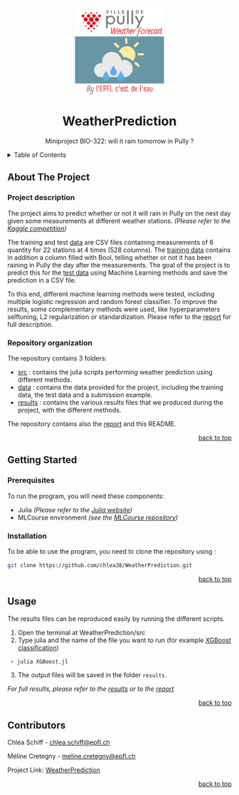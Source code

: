 <div id="top"></div>

<!-- PROJECT LOGO -->
<br />
<div align="center">
  <a href="https://github.com/chlea38/WeatherPrediction">
    <img src="project_logo.png" alt="Logo" width="200" height="200">
  </a>

<h1 align="center">WeatherPrediction</h1>

  <p align="center">
    Miniproject BIO-322: will it rain tomorrow in Pully ?
  </p>
</div>



<!-- TABLE OF CONTENTS -->
<details>
  <summary>Table of Contents</summary>
  <ol>
    <li>
      <a href="#about">About The Project</a>
      <ul>
        <li><a href="#description">Project description</a></li>
        <li><a href="#organization">Repository organization</a></li>
      </ul>
    </li>
    <li>
      <a href="#start">Getting Started</a>
      <ul>
        <li><a href="#prerequisite">Prerequisites</a></li>
        <li><a href="#install">Installation</a></li>
      </ul>
    </li>
    <li><a href="#use">Usage</a></li>
    <li><a href="#contacts">Contributors</a></li>
  </ol>
</details>



<!-- ABOUT THE PROJECT -->
<a name="about"></a>
## About The Project

<a name="description"></a>
### Project description
The project aims to predict whether or not it will rain in Pully on the next day given some measurements at different weather stations. _(Please refer to the [Kaggle competition](https://www.kaggle.com/c/bio322-will-it-rain-tomorrow/))_

The training and test [data](https://github.com/chlea38/WeatherPrediction/tree/main/data) are CSV files containing measurements of 6 quantity for 22 stations at 4 times (528 columns). The [training data](https://github.com/chlea38/WeatherPrediction/blob/main/data/trainingdata.csv) contains in addition a column filled with Bool, telling whether or not it has been raining in Pully the day after the measurements. The goal of the project is to predict this for the [test data](https://github.com/chlea38/WeatherPrediction/blob/main/data/testdata.csv) using Machine Learning methods and save the prediction in a CSV file.

To this end, different machine learning methods were tested, including multiple logistic regression and random forest classifier. To improve the results, some complementary methods were used, like hyperparameters selftuning, L2 regularization or standardization. Please refer to the [report](https://github.com/chlea38/WeatherPrediction/tree/main/report.pdf) for full description.


<a name="organization"></a>
### Repository organization
The repository contains 3 folders:

* [src](https://github.com/chlea38/WeatherPrediction/tree/main/src) : contains the julia scripts performing weather prediction using different methods.
* [data](https://github.com/chlea38/WeatherPrediction/tree/main/data) : contains the data provided for the project, including the training data, the test data and a submission example.
* [results](https://github.com/chlea38/WeatherPrediction/tree/main/results) : contains the various results files that we produced during the project, with the different methods. 

The repository contains also the [report](https://github.com/chlea38/WeatherPrediction/tree/main/report.pdf) and this README.

<p align="right"><a href="#top">back to top</a></p>


<!-- GETTING STARTED -->
<a name="start"></a>
## Getting Started

<a name="prerequisite"></a>
### Prerequisites

To run the program, you will need these components:
* Julia _(Please refer to the [Julia website](https://julialang.org/downloads/))_ 
* MLCourse environment _(see the [MLCourse repository](https://github.com/jbrea/MLCourse))_

<a name="install"></a>
### Installation
To be able to use the program, you need to clone the repository using : 
   ```sh
   git clone https://github.com/chlea38/WeatherPrediction.git
   ```

<p align="right"><a href="#top">back to top</a></p>


<!-- USAGE -->
<a name="use"></a>
## Usage
The results files can be reproduced easily by running the different scripts. 
1. Open the terminal at WeatherPrediction/src 
2. Type julia and the name of the file you want to run (for example [XGBoost classification](https://github.com/chlea38/WeatherPrediction/blob/main/src/XGBoost.jl)) 
  ```sh
   > julia XGBoost.jl
   ```
3. The output files will be saved in the folder `results`.

_For full results, please refer to the [results](https://github.com/chlea38/WeatherPrediction/tree/main/results) or to the [report](https://github.com/chlea38/WeatherPrediction/tree/main/report.pdf)_

<p align="right"><a href="#top">back to top</a></p>


<!-- CONTACT -->
<a name="contacts"></a>
## Contributors

Chléa Schiff - chlea.schiff@epfl.ch

Méline Cretegny - meline.cretegny@epfl.ch


Project Link: [WeatherPrediction](https://github.com/chlea38/WeatherPrediction)

<p align="right"><a href="#top">back to top</a></p>




